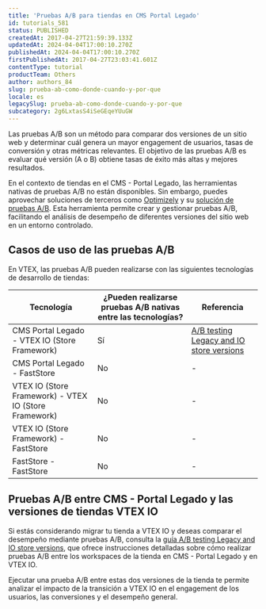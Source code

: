 ```yaml
---
title: 'Pruebas A/B para tiendas en CMS Portal Legado'
id: tutorials_581
status: PUBLISHED
createdAt: 2017-04-27T21:59:39.133Z
updatedAt: 2024-04-04T17:00:10.270Z
publishedAt: 2024-04-04T17:00:10.270Z
firstPublishedAt: 2017-04-27T23:03:41.601Z
contentType: tutorial
productTeam: Others
author: authors_84
slug: prueba-ab-como-donde-cuando-y-por-que
locale: es
legacySlug: prueba-ab-como-donde-cuando-y-por-que
subcategory: 2g6LxtasS4iSeGEqeYUuGW
---
```


Las pruebas A/B son un método para comparar dos versiones de un sitio web y determinar cuál genera un mayor engagement de usuarios, tasas de conversión y otras métricas relevantes. El objetivo de las pruebas A/B es evaluar qué versión (A o B) obtiene tasas de éxito más altas y mejores resultados.

En el contexto de tiendas en el CMS - Portal Legado, las herramientas nativas de pruebas A/B no están disponibles. Sin embargo, puedes aprovechar soluciones de terceros como [Optimizely](https://docs.developers.optimizely.com/full-stack-experimentation/docs/welcome) y su [solución de pruebas A/B](https://docs.developers.optimizely.com/full-stack-experimentation/docs/run-a-b-tests). Esta herramienta permite crear y gestionar pruebas A/B, facilitando el análisis de desempeño de diferentes versiones del sitio web en un entorno controlado.

## Casos de uso de las pruebas A/B

En VTEX, las pruebas A/B pueden realizarse con las siguientes tecnologías de desarrollo de tiendas:

| Tecnología | ¿Pueden realizarse pruebas A/B nativas entre las tecnologías?  | Referencia     |
| ---------- | ---------- | ---------- |
| CMS Portal Legado - VTEX IO (Store Framework) | Sí      | [A/B testing Legacy and IO store versions](https://developers.vtex.com/docs/guides/vtex-io-documentation-performing-ab-testing-between-legacy-and-io)     |
| CMS Portal Legado - FastStore | No | - |
| VTEX IO (Store Framework) - VTEX IO (Store Framework)   | No | - |
| VTEX IO (Store Framework) - FastStore     | No | - |
| FastStore - FastStore  | No | - |

## Pruebas A/B entre CMS - Portal Legado y las versiones de tiendas VTEX IO

Si estás considerando migrar tu tienda a VTEX IO y deseas comparar el desempeño mediante pruebas A/B, consulta la [guía A/B testing Legacy and IO store versions](https://developers.vtex.com/docs/guides/vtex-io-documentation-performing-ab-testing-between-legacy-and-io), que ofrece instrucciones detalladas sobre cómo realizar pruebas A/B entre los workspaces de la tienda en CMS - Portal Legado y en VTEX IO.

Ejecutar una prueba A/B entre estas dos versiones de la tienda te permite analizar el impacto de la transición a VTEX IO en el engagement de los usuarios, las conversiones y el desempeño general.
